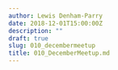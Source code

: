 ```yaml
---
author: Lewis Denham-Parry
date: 2018-12-01T15:00:00Z
description: ""
draft: true
slug: 010_decembermeetup
title: 010_DecemberMeetup.md
---
```


